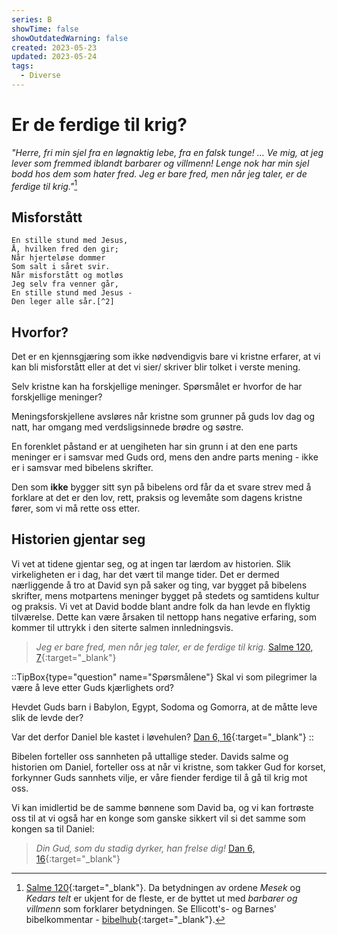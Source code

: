 ```yaml
---
series: B
showTime: false
showOutdatedWarning: false
created: 2023-05-23
updated: 2023-05-24
tags:
  - Diverse
---
```


# Er de ferdige til krig?
_"Herre, fri min sjel fra en løgnaktig lebe, fra en falsk tunge! ... Ve mig, at jeg lever som fremmed iblandt barbarer og villmenn! Lenge nok har min sjel bodd hos dem som hater fred. Jeg er bare fred, men når jeg taler, er de ferdige til krig."_[^1]

## Misforstått
```
En stille stund med Jesus,  
Å, hvilken fred den gir;  
Når hjerteløse dommer  
Som salt i såret svir.  
Når misforstått og motløs  
Jeg selv fra venner går,  
En stille stund med Jesus -  
Den leger alle sår.[^2]
```

## Hvorfor?
Det er en kjennsgjæring som ikke nødvendigvis bare vi kristne erfarer, at vi kan bli misforstått eller at det vi sier/ skriver blir tolket i verste mening.

Selv kristne kan ha forskjellige meninger. Spørsmålet er hvorfor de har forskjellige meninger?

Meningsforskjellene avsløres når kristne som grunner på guds lov dag og natt, har omgang med verdsligsinnede brødre og søstre.

En forenklet påstand er at uengiheten har sin grunn i at den ene parts meninger er i samsvar med Guds ord, mens den andre parts mening - ikke er i samsvar med bibelens skrifter.

Den som **ikke** bygger sitt syn på bibelens ord får da et svare strev med å forklare at det er den lov, rett, praksis og levemåte som dagens kristne fører, som vi må rette oss etter.

## Historien gjentar seg
Vi vet at tidene gjentar seg, og at ingen tar lærdom av historien. Slik virkeligheten er i dag, har det vært til mange tider. Det er dermed nærliggende å tro at David syn på saker og ting, var bygget på bibelens skrifter, mens motpartens meninger bygget på stedets og samtidens kultur og praksis. Vi vet at David bodde blant andre folk da han levde en flyktig tilværelse. Dette kan være årsaken til nettopp hans negative erfaring, som kommer til uttrykk i den siterte salmen innledningsvis.

> _Jeg er bare fred, men når jeg taler, er de ferdige til krig._ [Salme 120, 7](https://no.bibelsite.com/psalms/120-7.htm){:target="_blank"}

::TipBox{type="question" name="Spørsmålene"}
Skal vi som pilegrimer la være å leve etter Guds kjærlighets ord?

Hevdet Guds barn i Babylon, Egypt, Sodoma og Gomorra, at de måtte leve slik de levde der?

Var det derfor Daniel ble kastet i løvehulen? [Dan 6, 16](https://no.bibelsite.com/daniel/6-16.htm){:target="_blank"}
::

Bibelen forteller oss sannheten på uttallige steder. Davids salme og historien om Daniel, forteller oss at når vi kristne, som takker Gud for korset, forkynner Guds sannhets vilje, er våre fiender ferdige til å gå til krig mot oss.

Vi kan imidlertid be de samme bønnene som David ba, og vi kan fortrøste oss til at vi også har en konge som ganske sikkert vil si det samme som kongen sa til Daniel:

> _Din Gud, som du stadig dyrker, han frelse dig!_ [Dan 6, 16](https://no.bibelsite.com/daniel/6-16.htm){:target="_blank"}

[^1]: [Salme 120](https://no.bibelsite.com/psalms/120-7.htm){:target="_blank"}. Da betydningen av ordene _Mesek_ og _Kedars telt_ er ukjent for de fleste, er de byttet ut med _barbarer og villmenn_ som forklarer betydningen. Se Ellicott's- og Barnes' bibelkommentar - [bibelhub](https://biblehub.com/commentaries/psalms/120-5.htm){:target="_blank"}.
[^2]: Tekst: A.L.Greenstreet 1871, L. Sandell 1879.